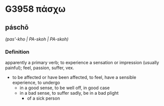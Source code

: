 # G3958 πάσχω

## páschō

_(pas'-kho | PA-skoh | PA-skoh)_

### Definition

apparently a primary verb; to experience a sensation or impression (usually painful); feel, passion, suffer, vex.

- to be affected or have been affected, to feel, have a sensible experience, to undergo
  - in a good sense, to be well off, in good case
  - in a bad sense, to suffer sadly, be in a bad plight
    - of a sick person


